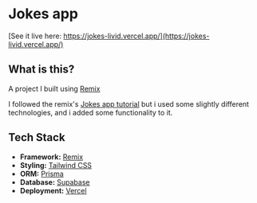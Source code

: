 # Jokes app

[See it live here: https://jokes-livid.vercel.app/](https://jokes-livid.vercel.app/)

## What is this?

A project I built using [Remix](https://remix.run/)

I followed the remix's [Jokes app tutorial](https://remix.run/docs/en/1.19.3/tutorials/jokes) but i used some slightly different technologies, and i added some functionality to it.

## Tech Stack

- **Framework:** [Remix](https://remix.run/)
- **Styling:** [Tailwind CSS](https://tailwindcss.com)
- **ORM:** [Prisma](https://www.prisma.io/)
- **Database:** [Supabase](https://supabase.com/)
- **Deployment:** [Vercel](https://vercel.com/)